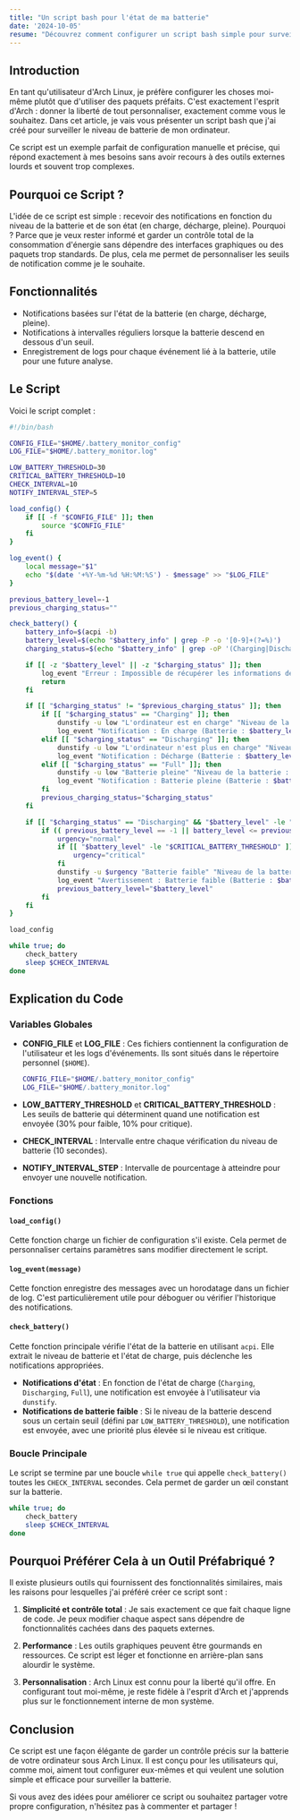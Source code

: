 ```yaml
---
title: "Un script bash pour l'état de ma batterie"
date: '2024-10-05'
resume: "Découvrez comment configurer un script bash simple pour surveiller le niveau de batterie sous Arch Linux, avec des notifications personnalisées et des logs détaillés. Pourquoi utiliser des outils complexes quand vous pouvez tout configurer vous-même, de manière légère et efficace ? Restons fidèles à l'esprit Arch : contrôle total et simplicité."
---
```


## Introduction

En tant qu'utilisateur d'Arch Linux, je préfère configurer les choses moi-même plutôt que d'utiliser des paquets préfaits. C'est exactement l'esprit d'Arch : donner la liberté de tout personnaliser, exactement comme vous le souhaitez. Dans cet article, je vais vous présenter un script bash que j'ai créé pour surveiller le niveau de batterie de mon ordinateur.

Ce script est un exemple parfait de configuration manuelle et précise, qui répond exactement à mes besoins sans avoir recours à des outils externes lourds et souvent trop complexes.

## Pourquoi ce Script ?

L'idée de ce script est simple : recevoir des notifications en fonction du niveau de la batterie et de son état (en charge, décharge, pleine). Pourquoi ? Parce que je veux rester informé et garder un contrôle total de la consommation d'énergie sans dépendre des interfaces graphiques ou des paquets trop standards. De plus, cela me permet de personnaliser les seuils de notification comme je le souhaite.

## Fonctionnalités

- Notifications basées sur l'état de la batterie (en charge, décharge, pleine).
- Notifications à intervalles réguliers lorsque la batterie descend en dessous d'un seuil.
- Enregistrement de logs pour chaque événement lié à la batterie, utile pour une future analyse.

## Le Script

Voici le script complet :

```bash
#!/bin/bash

CONFIG_FILE="$HOME/.battery_monitor_config"
LOG_FILE="$HOME/.battery_monitor.log"

LOW_BATTERY_THRESHOLD=30
CRITICAL_BATTERY_THRESHOLD=10
CHECK_INTERVAL=10
NOTIFY_INTERVAL_STEP=5

load_config() {
    if [[ -f "$CONFIG_FILE" ]]; then
        source "$CONFIG_FILE"
    fi
}

log_event() {
    local message="$1"
    echo "$(date '+%Y-%m-%d %H:%M:%S') - $message" >> "$LOG_FILE"
}

previous_battery_level=-1
previous_charging_status=""

check_battery() {
    battery_info=$(acpi -b)
    battery_level=$(echo "$battery_info" | grep -P -o '[0-9]+(?=%)')
    charging_status=$(echo "$battery_info" | grep -oP '(Charging|Discharging|Full)')

    if [[ -z "$battery_level" || -z "$charging_status" ]]; then
        log_event "Erreur : Impossible de récupérer les informations de la batterie."
        return
    fi

    if [[ "$charging_status" != "$previous_charging_status" ]]; then
        if [[ "$charging_status" == "Charging" ]]; then
            dunstify -u low "L'ordinateur est en charge" "Niveau de la batterie : $battery_level%"
            log_event "Notification : En charge (Batterie : $battery_level%)"
        elif [[ "$charging_status" == "Discharging" ]]; then
            dunstify -u low "L'ordinateur n'est plus en charge" "Niveau de la batterie : $battery_level%"
            log_event "Notification : Décharge (Batterie : $battery_level%)"
        elif [[ "$charging_status" == "Full" ]]; then
            dunstify -u low "Batterie pleine" "Niveau de la batterie : $battery_level%"
            log_event "Notification : Batterie pleine (Batterie : $battery_level%)"
        fi
        previous_charging_status="$charging_status"
    fi

    if [[ "$charging_status" == "Discharging" && "$battery_level" -le "$LOW_BATTERY_THRESHOLD" ]]; then
        if (( previous_battery_level == -1 || battery_level <= previous_battery_level - NOTIFY_INTERVAL_STEP )); then
            urgency="normal"
            if [[ "$battery_level" -le "$CRITICAL_BATTERY_THRESHOLD" ]]; then
                urgency="critical"
            fi
            dunstify -u $urgency "Batterie faible" "Niveau de la batterie : $battery_level%"
            log_event "Avertissement : Batterie faible (Batterie : $battery_level%)"
            previous_battery_level="$battery_level"
        fi
    fi
}

load_config

while true; do
    check_battery
    sleep $CHECK_INTERVAL
done
```

## Explication du Code

### Variables Globales

- **CONFIG_FILE** et **LOG_FILE** : Ces fichiers contiennent la configuration de l'utilisateur et les logs d'événements. Ils sont situés dans le répertoire personnel (`$HOME`).

  ```bash
  CONFIG_FILE="$HOME/.battery_monitor_config"
  LOG_FILE="$HOME/.battery_monitor.log"
  ```

- **LOW_BATTERY_THRESHOLD** et **CRITICAL_BATTERY_THRESHOLD** : Les seuils de batterie qui déterminent quand une notification est envoyée (30% pour faible, 10% pour critique).

- **CHECK_INTERVAL** : Intervalle entre chaque vérification du niveau de batterie (10 secondes).

- **NOTIFY_INTERVAL_STEP** : Intervalle de pourcentage à atteindre pour envoyer une nouvelle notification.

### Fonctions

#### `load_config()`

Cette fonction charge un fichier de configuration s'il existe. Cela permet de personnaliser certains paramètres sans modifier directement le script.

#### `log_event(message)`

Cette fonction enregistre des messages avec un horodatage dans un fichier de log. C'est particulièrement utile pour déboguer ou vérifier l'historique des notifications.

#### `check_battery()`

Cette fonction principale vérifie l'état de la batterie en utilisant `acpi`. Elle extrait le niveau de batterie et l'état de charge, puis déclenche les notifications appropriées.

- **Notifications d'état** : En fonction de l'état de charge (`Charging`, `Discharging`, `Full`), une notification est envoyée à l'utilisateur via `dunstify`.
- **Notifications de batterie faible** : Si le niveau de la batterie descend sous un certain seuil (défini par `LOW_BATTERY_THRESHOLD`), une notification est envoyée, avec une priorité plus élevée si le niveau est critique.

### Boucle Principale

Le script se termine par une boucle `while true` qui appelle `check_battery()` toutes les `CHECK_INTERVAL` secondes. Cela permet de garder un œil constant sur la batterie.

```bash
while true; do
    check_battery
    sleep $CHECK_INTERVAL
done
```

## Pourquoi Préférer Cela à un Outil Préfabriqué ?

Il existe plusieurs outils qui fournissent des fonctionnalités similaires, mais les raisons pour lesquelles j'ai préféré créer ce script sont :

1. **Simplicité et contrôle total** : Je sais exactement ce que fait chaque ligne de code. Je peux modifier chaque aspect sans dépendre de fonctionnalités cachées dans des paquets externes.

2. **Performance** : Les outils graphiques peuvent être gourmands en ressources. Ce script est léger et fonctionne en arrière-plan sans alourdir le système.

3. **Personnalisation** : Arch Linux est connu pour la liberté qu'il offre. En configurant tout moi-même, je reste fidèle à l'esprit d'Arch et j'apprends plus sur le fonctionnement interne de mon système.

## Conclusion

Ce script est une façon élégante de garder un contrôle précis sur la batterie de votre ordinateur sous Arch Linux. Il est conçu pour les utilisateurs qui, comme moi, aiment tout configurer eux-mêmes et qui veulent une solution simple et efficace pour surveiller la batterie.

Si vous avez des idées pour améliorer ce script ou souhaitez partager votre propre configuration, n'hésitez pas à commenter et partager !
